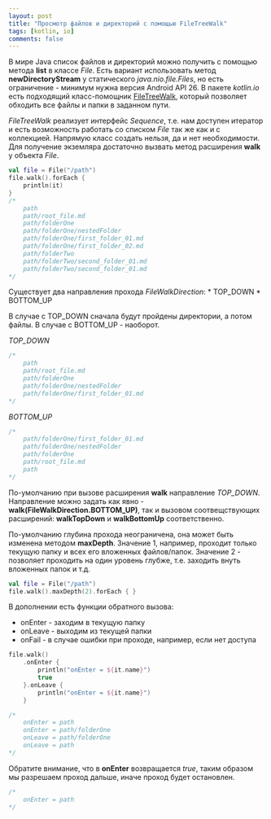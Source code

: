 ```yaml
---
layout: post
title: "Просмотр файлов и директорий с помощью FileTreeWalk"
tags: [kotlin, io]
comments: false
---
```


В мире Java список файлов и директорий можно получить с помощью метода **list** в классе *File*. Есть вариант использовать метод **newDirectoryStream** 
у статического *java.nio.file.Files*, но есть ограничение - минимум нужна версия Android API 26.
В пакете *kotlin.io* есть подходящий класс-помощник [FileTreeWalk](https://kotlinlang.org/api/latest/jvm/stdlib/kotlin.io/-file-tree-walk/), который позволяет обходить все файлы и папки в заданном пути.

*FileTreeWalk* реализует интерфейс *Sequence*, т.е. нам доступен итератор и есть возможность работать со списком *File* так же как и с коллекцией.
Напрямую класс создать нельзя, да и нет необходимости. Для получение экземляра достаточно вызвать метод расширения **walk** у объекта *File*.

``` kotlin
val file = File("/path")
file.walk().forEach {
    println(it)
}
/*
    path
    path/root_file.md
    path/folderOne
    path/folderOne/nestedFolder
    path/folderOne/first_folder_01.md
    path/folderOne/first_folder_02.md
    path/folderTwo
    path/folderTwo/second_folder_01.md
    path/folderTwo/second_folder_01.md
*/
```

Существует два направления прохода *FileWalkDirection*:
    * TOP_DOWN
    * BOTTOM_UP

В случае с TOP_DOWN сначала будут пройдены директории, а потом файлы. В случае с BOTTOM_UP - наоборот.

*TOP_DOWN*
``` kotlin
/*
    path
    path/root_file.md
    path/folderOne
    path/folderOne/nestedFolder
    path/folderOne/first_folder_01.md
*/
```

*BOTTOM_UP*
``` kotlin
/*
    path/folderOne/first_folder_01.md
    path/folderOne/nestedFolder
    path/folderOne
    path/root_file.md
    path
*/
```

По-умолчанию при вызове расширения **walk** направление *TOP_DOWN*. 
Направление можно задать как явно - **walk(FileWalkDirection.BOTTOM_UP)**, так и вызовом соотвещствующих расширений: **walkTopDown** и **walkBottomUp** соответственно.

По-умолчанию глубина прохода неограничена, она может быть изменена методом **maxDepth**. 
Значение 1, например, проходит только текущую папку и всех его вложенных файлов/папок.
Значение 2 - позволяет проходить на один уровень глубже, т.е. заходить внуть вложенных папок и т.д.

``` kotlin
val file = File("/path")
file.walk().maxDepth(2).forEach { }
```

В дополнении есть функции обратного вызова: 
* onEnter - заходим в текущую папку
* onLeave - выходим из текущей папки
* onFail - в случае ошибки при проходе, например, если нет доступа


``` kotlin
file.walk()
    .onEnter {
        println("onEnter = ${it.name}")
        true
    }.onLeave {
        println("onEnter = ${it.name}")
    }

/*
    onEnter = path
    onEnter = path/folderOne
    onLeave = path/folderOne
    onLeave = path
*/
```

Обратите внимание, что в **onEnter** возвращается *true*, таким образом мы разрешаем проход дальше, иначе проход будет остановлен.

``` kotlin
/*
    onEnter = path
*/
```